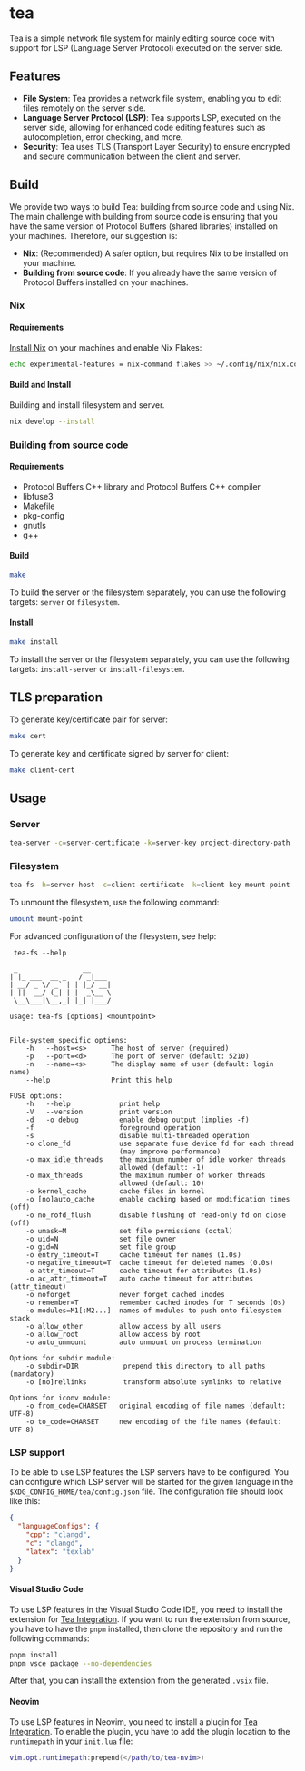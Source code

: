 # tea
Tea is a simple network file system for mainly editing source code with support for LSP (Language Server Protocol) executed on the server side.

## Features
* **File System**: Tea provides a network file system, enabling you to edit files remotely on the server side.
* **Language Server Protocol (LSP)**: Tea supports LSP, executed on the server side, allowing for enhanced code editing features such as autocompletion, error checking, and more.
* **Security**: Tea uses TLS (Transport Layer Security) to ensure encrypted and secure communication between the client and server.

## Build
We provide two ways to build Tea: building from source code and using Nix.
The main challenge with building from source code is ensuring that you have the same version of Protocol Buffers (shared libraries) installed on your machines.
Therefore, our suggestion is:

* **Nix**: (Recommended) A safer option, but requires Nix to be installed on your machine.
* **Building from source code**: If you already have the same version of Protocol Buffers installed on your machines.

### Nix
#### Requirements

[Install Nix](https://nixos.org/download.html) on your machines and enable Nix Flakes:
```bash
echo experimental-features = nix-command flakes >> ~/.config/nix/nix.conf
```
#### Build and Install
Building and install filesystem and server.
```bash
nix develop --install
```
### Building from source code
#### Requirements
* Protocol Buffers C++ library and Protocol Buffers C++ compiler
* libfuse3 
* Makefile
* pkg-config
* gnutls
* g++

#### Build
```bash
make
```
To build the server or the filesystem separately, you can use the following targets: `server` or `filesystem`.

#### Install
```bash
make install
```
To install the server or the filesystem separately, you can use the following targets: `install-server` or `install-filesystem`.

## TLS preparation

To generate key/certificate pair for server:

```bash
make cert

```

To generate key and certificate signed by server for client:

```bash
make client-cert
```

## Usage
### Server
```bash
tea-server -c=server-certificate -k=server-key project-directory-path
```

### Filesystem
```bash
tea-fs -h=server-host -c=client-certificate -k=client-key mount-point
```
To unmount the filesystem, use the following command:
```bash
umount mount-point
```
For advanced configuration of the filesystem, see help:
```
 tea-fs --help

 _                __
| |_ ___  __ _   / _|___
| __/ _ \/ _` | | |_/ __|
| ||  __/ (_| | |  _\__ \
 \__\___|\__,_| |_| |___/

usage: tea-fs [options] <mountpoint>


File-system specific options:
    -h   --host=<s>      The host of server (required)
    -p   --port=<d>      The port of server (default: 5210)
    -n   --name=<s>      The display name of user (default: login name)
    --help               Print this help

FUSE options:
    -h   --help            print help
    -V   --version         print version
    -d   -o debug          enable debug output (implies -f)
    -f                     foreground operation
    -s                     disable multi-threaded operation
    -o clone_fd            use separate fuse device fd for each thread
                           (may improve performance)
    -o max_idle_threads    the maximum number of idle worker threads
                           allowed (default: -1)
    -o max_threads         the maximum number of worker threads
                           allowed (default: 10)
    -o kernel_cache        cache files in kernel
    -o [no]auto_cache      enable caching based on modification times (off)
    -o no_rofd_flush       disable flushing of read-only fd on close (off)
    -o umask=M             set file permissions (octal)
    -o uid=N               set file owner
    -o gid=N               set file group
    -o entry_timeout=T     cache timeout for names (1.0s)
    -o negative_timeout=T  cache timeout for deleted names (0.0s)
    -o attr_timeout=T      cache timeout for attributes (1.0s)
    -o ac_attr_timeout=T   auto cache timeout for attributes (attr_timeout)
    -o noforget            never forget cached inodes
    -o remember=T          remember cached inodes for T seconds (0s)
    -o modules=M1[:M2...]  names of modules to push onto filesystem stack
    -o allow_other         allow access by all users
    -o allow_root          allow access by root
    -o auto_unmount        auto unmount on process termination

Options for subdir module:
    -o subdir=DIR           prepend this directory to all paths (mandatory)
    -o [no]rellinks         transform absolute symlinks to relative

Options for iconv module:
    -o from_code=CHARSET   original encoding of file names (default: UTF-8)
    -o to_code=CHARSET     new encoding of the file names (default: UTF-8)
```

### LSP support
To be able to use LSP features the LSP servers have to be configured. You can
configure which LSP server will be started for the given language in the
`$XDG_CONFIG_HOME/tea/config.json` file. The configuration file should look like this:
```json
{
  "languageConfigs": {
    "cpp": "clangd",
    "c": "clangd",
    "latex": "texlab"
  }
}
```

#### Visual Studio Code
To use LSP features in the Visual Studio Code IDE, you need to install the
extension for [Tea Integration](https://github.com/tea-io/tea.vscode). If you
want to run the extension from source, you have to have the `pnpm` installed,
then clone the repository and run the following commands:
```bash
pnpm install
pnpm vsce package --no-dependencies
```
After that, you can install the extension from the generated `.vsix` file.

#### Neovim
To use LSP features in Neovim, you need to install a plugin for [Tea Integration](https://github.com/tea-io/tea.nvim).
To enable the plugin, you have to add the plugin location to the `runtimepath` in your `init.lua` file:
```lua
vim.opt.runtimepath:prepend(</path/to/tea-nvim>)
```
